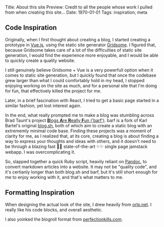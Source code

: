Title: About this site
Preview: Credit to all the people whose work I pulled from when creating this site...
Date: 1970-01-01
Tags: inspiration, meta

<!-- TODO: get grammarly extension for VSCode  -->

## Code Inspiration

Originally, when I first thought about creating a blog, I started creating a prototype in [Vue.js](https://vuejs.org/), using the static site generator [Gridsome](https://gridsome.org/). I figured that, because Gridsome takes care of a lot of the difficulties of static site generation, I would find the experience more enjoyable, and I would be able to quickly create a quality website.

I still genuinely believe Gridsome + Vue is a very powerfull option when it comes to static site generation, but I quickly found that once the codebase grew larger than what I could comfortably hold in my head, I stopped enjoying working on the site as much, and for a personal site that I'm doing for fun, that effectively killed the project for me.

Later, in a brief fascination with React, I tried to get a basic page started in a similar fashion, yet lost interest again.

In the end, what really prompted me to make a blog was stumbling across Brad Taunt's project [**B**logs **A**re **R**eally **F**un ('barf')](https://git.sr.ht/~bt/barf). barf is a fork of Karl Bartel's original [blog.sh](https://github.com/karlb/karl.berlin), both of which aim to create a static blog with an extrememly minimal code base. Finding these projects was a moment of clarity for me, as I realized that, at its core, creating a blog is about finding a way to express your thoughts and ideas with others, and it doesn't need to be through a blazing fast 🚀🚀 state-of-the-art ✨✨ single page jamstack webapp. I was overcomplicating it.

So, slapped together a quick Ruby script, heavily reliant on [Pandoc](https://pandoc.org/), to convert markdown articles into a website. It may not be "quality code", and it's certianly longer than both blog.sh and barf, but it's still short enough for me to enjoy working with it, and that's what matters to me.

## Formatting Inspiration

When designing the actual look of the site, I drew heavily from [orlp.net](https://orlp.net/). I really like his code blocks, and overall aesthetic.

I also yoinked the blogroll format from [perfectionkills.com](http://perfectionkills.com/).
